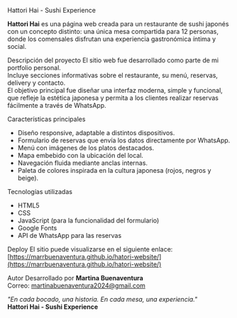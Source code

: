Hattori Hai - Sushi Experience

**Hattori Hai** es una página web creada para un restaurante de sushi japonés con un concepto distinto: una única mesa compartida para 12 personas, donde los comensales disfrutan una experiencia gastronómica íntima y social.

Descripción del proyecto
El sitio web fue desarrollado como parte de mi portfolio personal.  
Incluye secciones informativas sobre el restaurante, su menú, reservas, delivery y contacto.  
El objetivo principal fue diseñar una interfaz moderna, simple y funcional, que refleje la estética japonesa y permita a los clientes realizar reservas fácilmente a través de WhatsApp.

Características principales
- Diseño responsive, adaptable a distintos dispositivos.  
- Formulario de reservas que envía los datos directamente por WhatsApp.  
- Menú con imágenes de los platos destacados.  
- Mapa embebido con la ubicación del local.  
- Navegación fluida mediante anclas internas.  
- Paleta de colores inspirada en la cultura japonesa (rojos, negros y beige).

Tecnologías utilizadas
- HTML5  
- CSS
- JavaScript (para la funcionalidad del formulario)  
- Google Fonts  
- API de WhatsApp para las reservas

Deploy
El sitio puede visualizarse en el siguiente enlace:  
[https://marrbuenaventura.github.io/hatori-website/](https://marrbuenaventura.github.io/hatori-website/)

Autor
Desarrollado por **Martina Buenaventura**  
Correo: [martinabuenaventura2024@gmail.com](mailto:martinabuenaventura2024@gmail.com)

*"En cada bocado, una historia. En cada mesa, una experiencia."*  
**Hattori Hai - Sushi Experience**
